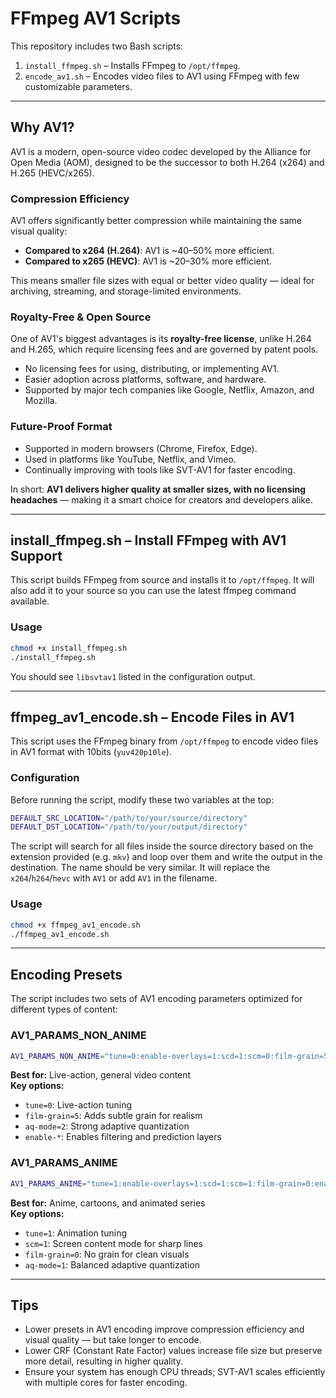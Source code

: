 # FFmpeg AV1 Scripts

This repository includes two Bash scripts:

1. `install_ffmpeg.sh` – Installs FFmpeg to `/opt/ffmpeg`.
2. `encode_av1.sh` – Encodes video files to AV1 using FFmpeg with few customizable parameters.

---

## Why AV1?

AV1 is a modern, open-source video codec developed by the Alliance for Open Media (AOM), designed to be the successor to both H.264 (x264) and H.265 (HEVC/x265).

### Compression Efficiency

AV1 offers significantly better compression while maintaining the same visual quality:

- **Compared to x264 (H.264)**: AV1 is ~40–50% more efficient.
- **Compared to x265 (HEVC)**: AV1 is ~20–30% more efficient.

This means smaller file sizes with equal or better video quality — ideal for archiving, streaming, and storage-limited environments.

### Royalty-Free & Open Source

One of AV1's biggest advantages is its **royalty-free license**, unlike H.264 and H.265, which require licensing fees and are governed by patent pools.

- No licensing fees for using, distributing, or implementing AV1.
- Easier adoption across platforms, software, and hardware.
- Supported by major tech companies like Google, Netflix, Amazon, and Mozilla.

### Future-Proof Format

- Supported in modern browsers (Chrome, Firefox, Edge).
- Used in platforms like YouTube, Netflix, and Vimeo.
- Continually improving with tools like SVT-AV1 for faster encoding.

In short: **AV1 delivers higher quality at smaller sizes, with no licensing headaches** — making it a smart choice for creators and developers alike.

---

## install_ffmpeg.sh – Install FFmpeg with AV1 Support

This script builds FFmpeg from source and installs it to `/opt/ffmpeg`. It will also add it to your source so you can use the latest ffmpeg command available.

### Usage

```bash
chmod +x install_ffmpeg.sh
./install_ffmpeg.sh
```

You should see `libsvtav1` listed in the configuration output.

---

## ffmpeg_av1_encode.sh – Encode Files in AV1

This script uses the FFmpeg binary from `/opt/ffmpeg` to encode video files in AV1 format with 10bits (`yuv420p10le`).

### Configuration

Before running the script, modify these two variables at the top:

```bash
DEFAULT_SRC_LOCATION="/path/to/your/source/directory"
DEFAULT_DST_LOCATION="/path/to/your/output/directory"
```

The script will search for all files inside the source directory based on the extension provided (e.g. `mkv`) and loop over them and write the output in the destination. The name should be very similar. It will replace the `x264`/`h264`/`hevc` with `AV1` or add `AV1` in the filename. 

### Usage

```bash
chmod +x ffmpeg_av1_encode.sh
./ffmpeg_av1_encode.sh
```

---

## Encoding Presets

The script includes two sets of AV1 encoding parameters optimized for different types of content:

### AV1_PARAMS_NON_ANIME

```bash
AV1_PARAMS_NON_ANIME="tune=0:enable-overlays=1:scd=1:scm=0:film-grain=5:enable-tpl-la=1:enable-dlf=1:enable-cdef=1:enable-restoration=1:aq-mode=2"
```

**Best for:** Live-action, general video content  
**Key options:**

- `tune=0`: Live-action tuning
- `film-grain=5`: Adds subtle grain for realism
- `aq-mode=2`: Strong adaptive quantization
- `enable-*`: Enables filtering and prediction layers

### AV1_PARAMS_ANIME

```bash
AV1_PARAMS_ANIME="tune=1:enable-overlays=1:scd=1:scm=1:film-grain=0:enable-tpl-la=1:enable-dlf=1:enable-cdef=1:enable-restoration=1:aq-mode=1"
```

**Best for:** Anime, cartoons, and animated series  
**Key options:**

- `tune=1`: Animation tuning
- `scm=1`: Screen content mode for sharp lines
- `film-grain=0`: No grain for clean visuals
- `aq-mode=1`: Balanced adaptive quantization

---

## Tips

- Lower presets in AV1 encoding improve compression efficiency and visual quality — but take longer to encode.
- Lower CRF (Constant Rate Factor) values increase file size but preserve more detail, resulting in higher quality.
- Ensure your system has enough CPU threads; SVT-AV1 scales efficiently with multiple cores for faster encoding.



